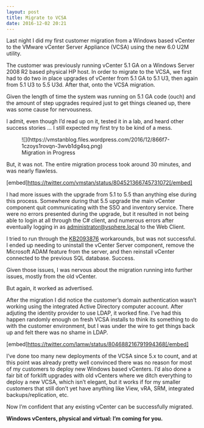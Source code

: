 ```yaml
---
layout: post
title: Migrate to VCSA
date: 2016-12-02 20:21
---
```




Last night I did my first customer migration from a Windows based vCenter to the VMware vCenter Server Appliance (VCSA) using the new 6.0 U2M utility.

The customer was previously running vCenter 5.1 GA on a Windows Server 2008 R2 based physical HP host. In order to migrate to the VCSA, we first had to do two in place upgrades of vCenter from 5.1 GA to 5.1 U3, then again from 5.1 U3 to 5.5 U3d. After that, onto the VCSA migration.

Given the length of time the system was running on 5.1 GA code (ouch) and the amount of step upgrades required just to get things cleaned up, there was some cause for nervousness.

I admit, even though I’d read up on it, tested it in a lab, and heard other success stories … I still expected my first try to be kind of a mess.

<figure class="wp-caption">![](https://vmstanblog.files.wordpress.com/2016/12/866f7-1czoys1rovqn-3wvb1dg4sq.png)

<figcaption class="wp-caption-text">Migration in Progress</figcaption>

</figure>

But, it was not. The entire migration process took around 30 minutes, and was nearly flawless.

[embed]https://twitter.com/vmstan/status/804521366745731072[/embed]

I had more issues with the upgrade from 5.1 to 5.5 than anything else during this process. Somewhere during that 5.5 upgrade the main vCenter component quit communicating with the SSO and inventory service. There were no errors presented during the upgrade, but it resulted in not being able to login at all through the C# client, and numerous errors after eventually logging in as administrator@vsphere.local to the Web Client.

I tried to run through the [KB2093876](https://kb.vmware.com/selfservice/microsites/search.do?language=en_US&cmd=displayKC&externalId=2093876) workarounds, but was not successful. I ended up needing to uninstall the vCenter Server component, remove the Microsoft ADAM feature from the server, and then reinstall vCenter connected to the previous SQL database. Success.

Given those issues, I was nervous about the migration running into further issues, mostly from the old vCenter.

But again, it worked as advertised.

After the migration I did notice the customer’s domain authentication wasn’t working using the integrated Active Directory computer account. After adjuting the identity provider to use LDAP, it worked fine. I’ve had this happen randomly enough on fresh VCSA installs to think its something to do with the customer environment, but I was under the wire to get things back up and felt there was no shame in LDAP.

[embed]https://twitter.com/lamw/status/804688216791994368[/embed]

I’ve done too many new deployments of the VCSA since 5.x to count, and at this point was already pretty well convinced there was no reason for most of my customers to deploy new Windows based vCenters. I’d also done a fair bit of forklift upgrades with old vCenters where we ditch everything to deploy a new VCSA, which isn’t elegant, but it works if for my smaller customers that still don’t yet have anything like View, vRA, SRM, integrated backups/replication, etc.

Now I’m confident that any existing vCenter can be successfully migrated.

**Windows vCenters, physical and virtual: I’m coming for you.**
